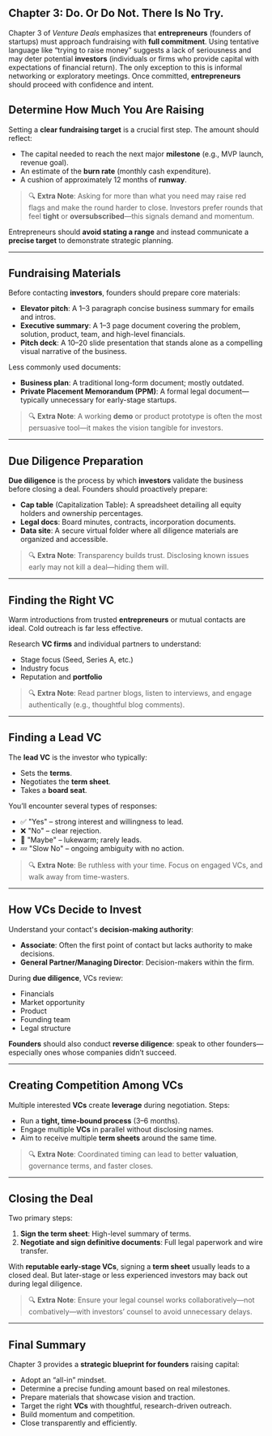 ## Chapter 3: Do. Or Do Not. There Is No Try.

Chapter 3 of _Venture Deals_ emphasizes that **entrepreneurs** (founders of startups) must approach fundraising with **full commitment**. Using tentative language like “trying to raise money” suggests a lack of seriousness and may deter potential **investors** (individuals or firms who provide capital with expectations of financial return). The only exception to this is informal networking or exploratory meetings. Once committed, **entrepreneurs** should proceed with confidence and intent.

## Determine How Much You Are Raising

Setting a **clear fundraising target** is a crucial first step. The amount should reflect:

- The capital needed to reach the next major **milestone** (e.g., MVP launch, revenue goal).
- An estimate of the **burn rate** (monthly cash expenditure).
- A cushion of approximately 12 months of **runway**.

> 🔍 **Extra Note**: Asking for more than what you need may raise red flags and make the round harder to close. Investors prefer rounds that feel **tight** or **oversubscribed**—this signals demand and momentum.

Entrepreneurs should **avoid stating a range** and instead communicate a **precise target** to demonstrate strategic planning.

---

## Fundraising Materials

Before contacting **investors**, founders should prepare core materials:

- **Elevator pitch**: A 1–3 paragraph concise business summary for emails and intros.
- **Executive summary**: A 1–3 page document covering the problem, solution, product, team, and high-level financials.
- **Pitch deck**: A 10–20 slide presentation that stands alone as a compelling visual narrative of the business.

Less commonly used documents:

- **Business plan**: A traditional long-form document; mostly outdated.
- **Private Placement Memorandum (PPM)**: A formal legal document—typically unnecessary for early-stage startups.

> 🔍 **Extra Note**: A working **demo** or product prototype is often the most persuasive tool—it makes the vision tangible for investors.

---

## Due Diligence Preparation

**Due diligence** is the process by which **investors** validate the business before closing a deal. Founders should proactively prepare:

- **Cap table** (Capitalization Table): A spreadsheet detailing all equity holders and ownership percentages.
- **Legal docs**: Board minutes, contracts, incorporation documents.
- **Data site**: A secure virtual folder where all diligence materials are organized and accessible.

> 🔍 **Extra Note**: Transparency builds trust. Disclosing known issues early may not kill a deal—hiding them will.

---

## Finding the Right VC

Warm introductions from trusted **entrepreneurs** or mutual contacts are ideal. Cold outreach is far less effective.

Research **VC firms** and individual partners to understand:

- Stage focus (Seed, Series A, etc.)
- Industry focus
- Reputation and **portfolio**

> 🔍 **Extra Note**: Read partner blogs, listen to interviews, and engage authentically (e.g., thoughtful blog comments).

---

## Finding a Lead VC

The **lead VC** is the investor who typically:

- Sets the **terms**.
- Negotiates the **term sheet**.
- Takes a **board seat**.

You’ll encounter several types of responses:

- ✅ "Yes" – strong interest and willingness to lead.
- ❌ "No" – clear rejection.
- 🤷 "Maybe" – lukewarm; rarely leads.
- 💤 "Slow No" – ongoing ambiguity with no action.

> 🔍 **Extra Note**: Be ruthless with your time. Focus on engaged VCs, and walk away from time-wasters.

---

## How VCs Decide to Invest

Understand your contact's **decision-making authority**:

- **Associate**: Often the first point of contact but lacks authority to make decisions.
- **General Partner/Managing Director**: Decision-makers within the firm.

During **due diligence**, VCs review:

- Financials
- Market opportunity
- Product
- Founding team
- Legal structure

**Founders** should also conduct **reverse diligence**: speak to other founders—especially ones whose companies didn’t succeed.

---

## Creating Competition Among VCs

Multiple interested **VCs** create **leverage** during negotiation. Steps:

- Run a **tight, time-bound process** (3–6 months).
- Engage multiple **VCs** in parallel without disclosing names.
- Aim to receive multiple **term sheets** around the same time.

> 🔍 **Extra Note**: Coordinated timing can lead to better **valuation**, governance terms, and faster closes.

---

## Closing the Deal

Two primary steps:

1. **Sign the term sheet**: High-level summary of terms.
2. **Negotiate and sign definitive documents**: Full legal paperwork and wire transfer.

With **reputable early-stage VCs**, signing a **term sheet** usually leads to a closed deal. But later-stage or less experienced investors may back out during legal diligence.

> 🔍 **Extra Note**: Ensure your legal counsel works collaboratively—not combatively—with investors’ counsel to avoid unnecessary delays.

---

## Final Summary

Chapter 3 provides a **strategic blueprint for founders** raising capital:

- Adopt an “all-in” mindset.
- Determine a precise funding amount based on real milestones.
- Prepare materials that showcase vision and traction.
- Target the right **VCs** with thoughtful, research-driven outreach.
- Build momentum and competition.
- Close transparently and efficiently.
